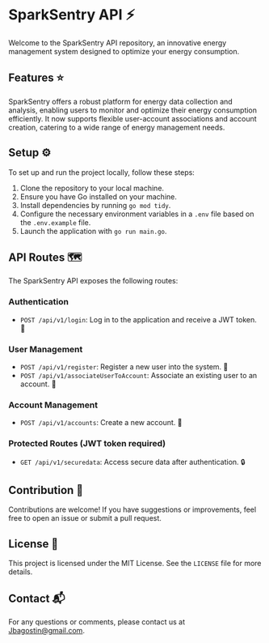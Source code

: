 # SparkSentry API :zap:

Welcome to the SparkSentry API repository, an innovative energy management system designed to optimize your energy consumption.

## Features :star:

SparkSentry offers a robust platform for energy data collection and analysis, enabling users to monitor and optimize their energy consumption efficiently. It now supports flexible user-account associations and account creation, catering to a wide range of energy management needs.

## Setup :gear:

To set up and run the project locally, follow these steps:

1. Clone the repository to your local machine.
2. Ensure you have Go installed on your machine.
3. Install dependencies by running `go mod tidy`.
4. Configure the necessary environment variables in a `.env` file based on the `.env.example` file.
5. Launch the application with `go run main.go`.

## API Routes :world_map:

The SparkSentry API exposes the following routes:

### Authentication

- `POST /api/v1/login`: Log in to the application and receive a JWT token. :key:

### User Management

- `POST /api/v1/register`: Register a new user into the system. :bust_in_silhouette:
- `POST /api/v1/associateUserToAccount`: Associate an existing user to an account. :link:

### Account Management

- `POST /api/v1/accounts`: Create a new account. :office:

### Protected Routes (JWT token required)

- `GET /api/v1/securedata`: Access secure data after authentication. :lock:

## Contribution :handshake:

Contributions are welcome! If you have suggestions or improvements, feel free to open an issue or submit a pull request.

## License :page_facing_up:

This project is licensed under the MIT License. See the `LICENSE` file for more details.

## Contact :mailbox_with_mail:

For any questions or comments, please contact us at [Jbagostin@gmail.com](mailto:jbagostin@gmail.com).
